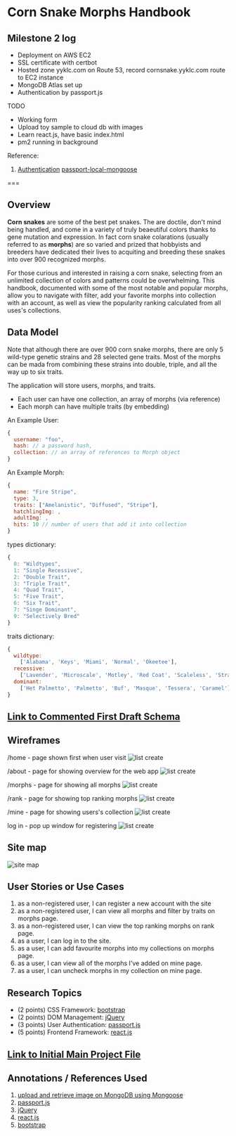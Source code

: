 # Corn Snake Morphs Handbook

## Milestone 2 log

* Deployment on AWS EC2
* SSL certificate with certbot
* Hosted zone yyklc.com on Route 53, record cornsnake.yyklc.com route to EC2 instance
* MongoDB Atlas set up
* Authentication by passport.js


TODO

* Working form 
* Upload toy sample to cloud db with images
* Learn react.js, have basic index.html
* pm2 running in background 

Reference:

1. [Authentication](https://heynode.com/tutorial/authenticate-users-node-expressjs-and-passportjs/)
[passport-local-mongoose](https://github.com/saintedlama/passport-local-mongoose)

===

## Overview

__Corn snakes__ are some of the best pet snakes. The are doctile, don't mind being handled, and come in a variety of truly beaeutiful colors thanks to gene mutation and expression. In fact corn snake colarations (usually referred to as __morphs__) are so varied and prized that hobbyists and breeders have dedicated their lives to acquiting and breeding these snakes into over 900 recognized morphs. 

For those curious and interested in raising a corn snake, selecting from an unlimited collection of colors and patterns could be overwhelming. This handbook, documented with some of the most notable and popular morphs, allow you to navigate with filter, add your favorite morphs into collection with an account, as well as view the popularity ranking calculated from all uses's collections.

## Data Model

Note that although there are over 900 corn snake morphs, there are only 5 wild-type genetic strains and 28 selected gene traits. Most of the morphs can be mada from combining these strains into double, triple, and all the way up to six traits. 

The application will store users, morphs, and traits.

* Each user can have one collection, an array of morphs (via reference)
* Each morph can have multiple traits (by embedding)

An Example User:
```javascript
{
  username: "foo",
  hash: // a password hash,
  collection: // an array of references to Morph object
}
```

An Example Morph:
```javascript
{
  name: "Fire Stripe",
  type: 3,
  traits: ["Amelanistic", "Diffused", "Stripe"],
  hatchlingImg: ,
  adultImg: ,
  hits: 10 // number of users that add it into collection
}
```

types dictionary:
```javascript
{
  0: "Wildtypes",
  1: "Single Recessive",
  2: "Double Trait",
  3: "Triple Trait",
  4: "Quad Trait",
  5: "Five Trait",
  6: "Six Trait",
  7: "Singe Dominant",
  9: "Selectively Bred"
}
```

traits dictionary:
```javascript
{
  wildtype: 
    ['Alabama', 'Keys', 'Miami', 'Normal', 'Okeetee'], 
  recessive: 
    ['Lavender', 'Microscale', 'Motley', 'Red Coat', 'Scaleless', 'Strawberry', 'Stripe', 'Sunkissed', 'Sunrise', 'Terrazzo', 'Ultra', 'Amelanistic', 'Anerythristic', 'Caramel', 'Charcoal', 'Christmas', 'Cinder', 'Diffused', 'Dilute', 'Hypomelanistic', 'Kastanie', 'Lava'], 
  dominant: 
    ['Het Palmetto', 'Palmetto', 'Buf', 'Masque', 'Tessera', 'Caramel']
}
```

## [Link to Commented First Draft Schema](db.mjs) 

## Wireframes

/home - page shown first when user visit
![list create](documentation/home.jpg)

/about - page for showing overview for the web app
![list create](documentation/about.jpg)

/morphs - page for showing all morphs
![list create](documentation/morphs.jpg)

/rank - page for showing top ranking morphs
![list create](documentation/rank.jpg)

/mine - page for showing users's collection 
![list create](documentation/mine.jpg)

log in - pop up window for registering
![list create](documentation/login.jpg)

## Site map

![site map](documentation/sitemap.jpg)

## User Stories or Use Cases

1. as a non-registered user, I can register a new account with the site
2. as a non-registered user, I can view all morphs and filter by traits on morphs page.
3. as a non-registered user, I can view the top ranking morphs on rank page. 
4. as a user, I can log in to the site.
5. as a user, I can add favourite morphs into my collections on morphs page.
6. as a user, I can view all of the morphs I've added on mine page.
7. as a user, I can uncheck morphs in my collection on mine page.
 
## Research Topics

* (2 points) CSS Framework: [bootstrap](https://getbootstrap.com/)
* (2 points) DOM Management: [jQuery](https://jquery.com/)
* (3 points) User Authentication: [passport.js](https://www.passportjs.org/)
* (5 points) Frontend Framework: [react.js](https://react.dev/)

## [Link to Initial Main Project File](app.mjs) 

## Annotations / References Used
1. [upload and retrieve image on MongoDB using Mongoose](https://www.geeksforgeeks.org/upload-and-retrieve-image-on-mongodb-using-mongoose/)
2. [passport.js](https://www.passportjs.org/)
3. [jQuery](https://jquery.com/)
4. [react.js](https://react.dev/)
5. [bootstrap](https://getbootstrap.com/)




